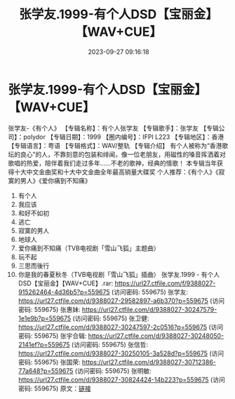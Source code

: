 ﻿---
title: 张学友.1999-有个人DSD【宝丽金】【WAV+CUE】
date: 2023-09-27 09:16:18
categories: WAV车载音乐、镜像
tags: 华语中文
---
# 张学友.1999-有个人DSD【宝丽金】【WAV+CUE】

张学友-《有个人》
【专辑名称】：有个人张学友
【专辑歌手】：张学友
【专辑公司】：polydor
【专辑日期】：1999
【圈内编号】：IFPI L223
【专辑地区】：香港
【专辑语言】：粤语
【专辑格式】：WAV/整轨
【专辑介绍】
有个人被称为“香港歌坛的良心”的人，不靠刻意的包装和绯闻，像一位老朋友，用磁性的嗓音挥洒着对歌唱的热爱，陪伴着我们走过多年……不老的歌神，经典的情歌！
本专辑当年获得十大中文金曲奖和十大中文金曲全年最高销量大碟奖
个人推荐：《有个人》《寂寞的男人》《爱你痛到不知痛》
01. 有个人
02. 我应该
03. 和好不如初
04. 逃亡
05. 寂寞的男人
06. 地球人
07. 爱你痛到不知痛（TVB电视剧「雪山飞狐」主题曲）
08. 玩不起
09. 三思而後行
10. 你是我的春夏秋冬（TVB电视剧「雪山飞狐」插曲）
张学友.1999 - 有个人 DSD【宝丽金】【WAV+CUE】.rar: https://url27.ctfile.com/f/9388027-915262464-4d36b5?p=559675
(访问密码: 559675)
张学友: https://url27.ctfile.com/d/9388027-29582897-a6b370?p=559675
(访问密码: 559675)
张惠妹: https://url27.ctfile.com/d/9388027-30247579-1e1e9b?p=559675
(访问密码: 559675)
张卫健: https://url27.ctfile.com/d/9388027-30247597-2c0516?p=559675
(访问密码: 559675)
张宇合辑: https://url27.ctfile.com/d/9388027-30248050-2141ef?p=559675
(访问密码: 559675)
张信哲: https://url27.ctfile.com/d/9388027-30250105-3a528d?p=559675
(访问密码: 559675)
张国荣: https://url27.ctfile.com/d/9388027-30712386-77a648?p=559675
(访问密码: 559675)
张明敏: https://url27.ctfile.com/d/9388027-30824424-14b223?p=559675
(访问密码: 559675)
原文：[链接](https://blog.sina.com.cn/s/blog_1647c7e76010313jm.html)